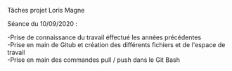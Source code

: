 Tâches projet Loris Magne


Séance du 10/09/2020 :

-Prise de connaissance du travail éffectué les années précédentes  
-Prise en main de Gitub et création des différents fichiers et de l'espace de travail  
-Prise en main des commandes pull / push dans le Git Bash  
